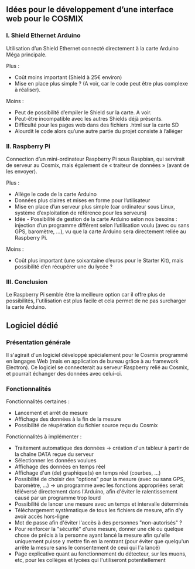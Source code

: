 ## **Idées pour le développement d’une interface web pour le COSMIX**

###   I.	Shield Ethernet Arduino  

Utilisation d’un Shield Ethernet connecté directement à la carte Arduino Méga principale.  

Plus :
-	Coût moins important (Shield à 25€ environ)
-	Mise en place plus simple ? (A voir, car le code peut être plus complexe à réaliser).  

Moins : 
-	Peut de possibilité d’empiler le Shield sur la carte. A voir.
-	Peut-être incompatible avec les autres Shields déjà présents.
-	Difficulté pour les pages web dans des fichiers .html sur la carte SD
-	Alourdit le code alors qu’une autre partie du projet consiste à l’alléger

###   II.	Raspberry Pi  

Connection d’un mini-ordinateur Raspberry Pi sous Raspbian, qui servirait de serveur au Cosmix, mais également de « traiteur de données » (avant de les envoyer).
  
Plus :
-	Allège le code de la carte Arduino
-	Données plus claires et mises en forme pour l’utilisateur
-	Mise en place d’un serveur plus simple (car ordinateur sous Linux, système d’exploitation de référence pour les serveurs)
-	Idée - Possibilité de gestion de la carte Arduino selon nos besoins : injection d’un programme différent selon l’utilisation voulu (avec ou sans GPS, baromètre, …), vu que la carte Arduino sera directement reliée au Raspberry Pi.
  
Moins :
-	Coût plus important (une soixantaine d’euros pour le Starter Kit), mais possibilité d’en récupérer une du lycée ? 

###   III.	Conclusion  

Le Raspberry Pi semble être la meilleure option car il offre plus de possibilités, l'utilisation est plus facile et cela permet de ne pas surcharger la carte Arduino.
<br />
## Logiciel dédié

### Présentation générale

Il s'agirait d'un logiciel développé spécialement pour le Cosmix programmé en langages Web (mais en application de bureau grâce à au framework Electron). Ce logiciel se connecterait au serveur Raspberry relié au Cosmix, et pourrait échanger des données avec celui-ci.

### Fonctionnalités 

Fonctionnalités certaines :
- Lancement et arrêt de mesure
- Affichage des données à la fin de la mesure 
- Possibilité de réupération du fichier source reçu du Cosmix

Fonctionnalités à implémenter :
- Traitement automatique des données -> création d'un tableur à partir de la chaîne DATA reçue du serveur
- Sélectionner les données voulues
- Affichage des données en temps réel
- Affichage d'un (de) graphique(s) en temps réel (courbes, ...)
- Possibilité de choisir des "options" pour la mesure (avec ou sans GPS, baromètre, ...) -> un programme avec les fonctions appropriées serait téléversé directement dans l'Arduino, afin d'éviter le ralentissement causé par un programme trop lourd
- Possibilité de lancer une mesure avec un temps et intervalle déterminés
- Téléchargement systèmatique de tous les fichiers de mesure, afin d'y avoir accès hors-ligne
- Mot de passe afin d'éviter l'accès à des personnes "non-autorisés" ?
- Pour renforcer la "sécurité" d'une mesure, donner une clé ou quelque chose de précis à la personne ayant lancé la mesure afin qu'elle uniquement puisse y mettre fin en la rentrant (pour éviter que quelqu'un arrête la mesure sans le consentement de ceui qui l'a lancé)
- Page explicative quant au fonctionnement du détecteur, sur les muons, etc, pour les collèges et lycées qui l'utiliseront potentiellement
